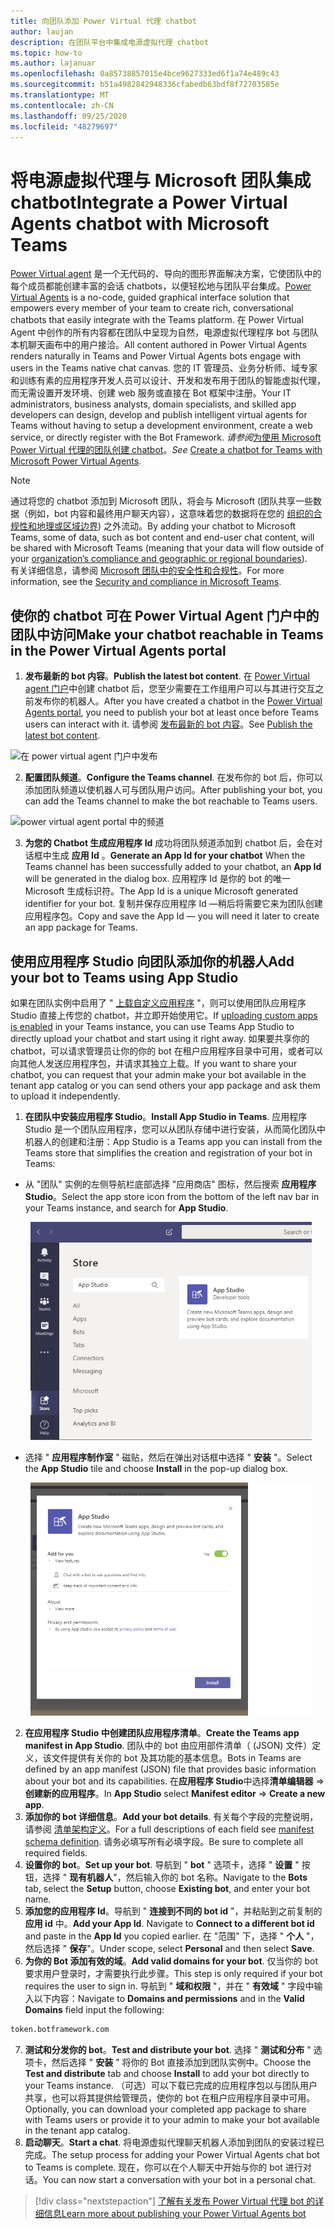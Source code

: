 ```yaml
---
title: 向团队添加 Power Virtual 代理 chatbot
author: laujan
description: 在团队平台中集成电源虚拟代理 chatbot
ms.topic: how-to
ms.author: lajanuar
ms.openlocfilehash: 0a85738857015e4bce9627333ed6f1a74e489c43
ms.sourcegitcommit: b51a4982842948336cfabedb63bdf8f72703585e
ms.translationtype: MT
ms.contentlocale: zh-CN
ms.lasthandoff: 09/25/2020
ms.locfileid: "48279697"
---
```

# <a name="integrate-a-power-virtual-agents-chatbot-with-microsoft-teams"></a><span data-ttu-id="4ffbb-103">将电源虚拟代理与 Microsoft 团队集成 chatbot</span><span class="sxs-lookup"><span data-stu-id="4ffbb-103">Integrate a Power Virtual Agents chatbot with Microsoft Teams</span></span>

<span data-ttu-id="4ffbb-104">[Power Virtual agent](/power-virtual-agents/fundamentals-what-is-power-virtual-agents) 是一个无代码的、导向的图形界面解决方案，它使团队中的每个成员都能创建丰富的会话 chatbots，以便轻松地与团队平台集成。</span><span class="sxs-lookup"><span data-stu-id="4ffbb-104">[Power Virtual Agents](/power-virtual-agents/fundamentals-what-is-power-virtual-agents) is a no-code, guided graphical interface solution that empowers every member of your team to create rich, conversational chatbots that easily integrate with the Teams platform.</span></span> <span data-ttu-id="4ffbb-105">在 Power Virtual Agent 中创作的所有内容都在团队中呈现为自然，电源虚拟代理程序 bot 与团队本机聊天画布中的用户接洽。</span><span class="sxs-lookup"><span data-stu-id="4ffbb-105">All content authored in Power Virtual Agents renders naturally in Teams and Power Virtual Agents bots engage with users in the Teams native chat canvas.</span></span> <span data-ttu-id="4ffbb-106">您的 IT 管理员、业务分析师、域专家和训练有素的应用程序开发人员可以设计、开发和发布用于团队的智能虚拟代理，而无需设置开发环境、创建 web 服务或直接在 Bot 框架中注册。</span><span class="sxs-lookup"><span data-stu-id="4ffbb-106">Your IT administrators, business analysts, domain specialists, and skilled app developers can design, develop and publish intelligent virtual agents for Teams without having to setup a development environment, create a web service, or directly register with the Bot Framework.</span></span>  <span data-ttu-id="4ffbb-107">*请参阅*[为使用 Microsoft Power Virtual 代理的团队创建 chatbot](../what-are-bots.md#create-a-chatbot-for-teams-with-microsoft-power-virtual-agents)。</span><span class="sxs-lookup"><span data-stu-id="4ffbb-107">*See* [Create a chatbot for Teams with Microsoft Power Virtual Agents](../what-are-bots.md#create-a-chatbot-for-teams-with-microsoft-power-virtual-agents).</span></span>

> [!NOTE]
> <span data-ttu-id="4ffbb-108">通过将您的 chatbot 添加到 Microsoft 团队，将会与 Microsoft (团队共享一些数据（例如，bot 内容和最终用户聊天内容），这意味着您的数据将在您的 [组织的合规性和地理或区域边界](/power-virtual-agents/data-location)) 之外流动。</span><span class="sxs-lookup"><span data-stu-id="4ffbb-108">By adding your chatbot to Microsoft Teams, some of data, such as bot content and end-user chat content, will be shared with Microsoft Teams (meaning that your data will flow outside of your [organization’s compliance and geographic or regional boundaries](/power-virtual-agents/data-location)).</span></span> <br/>
> <span data-ttu-id="4ffbb-109">有关详细信息，请参阅 [Microsoft 团队中的安全性和合规性](/MicrosoftTeams/security-compliance-overview)。</span><span class="sxs-lookup"><span data-stu-id="4ffbb-109">For more information, see the [Security and compliance in Microsoft Teams](/MicrosoftTeams/security-compliance-overview).</span></span>

## <a name="make-your-chatbot-reachable-in-teams-in-the-power-virtual-agents-portal"></a><span data-ttu-id="4ffbb-110">使你的 chatbot 可在 Power Virtual Agent 门户中的团队中访问</span><span class="sxs-lookup"><span data-stu-id="4ffbb-110">Make your chatbot reachable in Teams in the Power Virtual Agents portal</span></span>

1. <span data-ttu-id="4ffbb-111">**发布最新的 bot 内容**。</span><span class="sxs-lookup"><span data-stu-id="4ffbb-111">**Publish the latest bot content**.</span></span>  <span data-ttu-id="4ffbb-112">在 [Power Virtual agent 门户](https://powervirtualagents.microsoft.com)中创建 chatbot 后，您至少需要在工作组用户可以与其进行交互之前发布你的机器人。</span><span class="sxs-lookup"><span data-stu-id="4ffbb-112">After you have created a chatbot in the [Power Virtual Agents portal](https://powervirtualagents.microsoft.com), you need to publish your bot at least once before Teams users can interact with it.</span></span> <span data-ttu-id="4ffbb-113">请参阅 [发布最新的 bot 内容](/power-virtual-agents/publication-fundamentals-publish-channels#publish-the-latest-bot-content)。</span><span class="sxs-lookup"><span data-stu-id="4ffbb-113">See [Publish the latest bot content](/power-virtual-agents/publication-fundamentals-publish-channels#publish-the-latest-bot-content).</span></span>

![在 power virtual agent 门户中发布](../../assets/images/pva-publish.png)

2. <span data-ttu-id="4ffbb-115">**配置团队频道**。</span><span class="sxs-lookup"><span data-stu-id="4ffbb-115">**Configure the Teams channel**.</span></span> <span data-ttu-id="4ffbb-116">在发布你的 bot 后，你可以添加团队频道以使机器人可与团队用户访问。</span><span class="sxs-lookup"><span data-stu-id="4ffbb-116">After publishing your bot, you can add the Teams channel to make the bot reachable to Teams users.</span></span>

![power virtual agent portal 中的频道](../../assets/images/pva-channels.png)

3. <span data-ttu-id="4ffbb-118">**为您的 Chatbot 生成应用程序 Id**  成功将团队频道添加到 chatbot 后，会在对话框中生成 **应用 Id** 。</span><span class="sxs-lookup"><span data-stu-id="4ffbb-118">**Generate an App Id for your chatbot**  When the Teams channel has been successfully added to your chatbot, an **App Id** will be generated in the dialog box.</span></span> <span data-ttu-id="4ffbb-119">应用程序 Id 是你的 bot 的唯一 Microsoft 生成标识符。</span><span class="sxs-lookup"><span data-stu-id="4ffbb-119">The App Id is a unique Microsoft generated identifier for your bot.</span></span>  <span data-ttu-id="4ffbb-120">复制并保存应用程序 Id —稍后将需要它来为团队创建应用程序包。</span><span class="sxs-lookup"><span data-stu-id="4ffbb-120">Copy and save the App Id — you will need it later to create an app package for Teams.</span></span>

## <a name="add-your-bot-to-teams-using-app-studio"></a><span data-ttu-id="4ffbb-121">使用应用程序 Studio 向团队添加你的机器人</span><span class="sxs-lookup"><span data-stu-id="4ffbb-121">Add your bot to Teams using App Studio</span></span>

<span data-ttu-id="4ffbb-122">如果在团队实例中启用了 " [上载自定义应用程序](/microsoftteams/admin-settings) "，则可以使用团队应用程序 Studio 直接上传您的 chatbot，并立即开始使用它。</span><span class="sxs-lookup"><span data-stu-id="4ffbb-122">If [uploading custom apps is enabled](/microsoftteams/admin-settings) in your Teams instance, you can use Teams App Studio to directly upload your chatbot and start using it right away.</span></span> <span data-ttu-id="4ffbb-123">如果要共享你的 chatbot，可以请求管理员让你的你的 bot 在租户应用程序目录中可用，或者可以向其他人发送应用程序包，并请求其独立上载。</span><span class="sxs-lookup"><span data-stu-id="4ffbb-123">If you want to share your chatbot, you can request that your admin make your bot available in the tenant app catalog or you can send others your app package and ask them to upload it independently.</span></span>

1. <span data-ttu-id="4ffbb-124">**在团队中安装应用程序 Studio**。</span><span class="sxs-lookup"><span data-stu-id="4ffbb-124">**Install App Studio in Teams**.</span></span> <span data-ttu-id="4ffbb-125">应用程序 Studio 是一个团队应用程序，您可以从团队存储中进行安装，从而简化团队中机器人的创建和注册：</span><span class="sxs-lookup"><span data-stu-id="4ffbb-125">App Studio is a Teams app you can install from the Teams store that simplifies the creation and registration of your bot in Teams:</span></span> 

  * <span data-ttu-id="4ffbb-126">从 "团队" 实例的左侧导航栏底部选择 "应用商店" 图标，然后搜索 **应用程序 Studio**。</span><span class="sxs-lookup"><span data-stu-id="4ffbb-126">Select the app store icon from the bottom of the left nav bar in your Teams instance, and search for **App Studio**.</span></span>
>
&emsp;&emsp; <img  width="450px" title="在存储区中查找应用程序 Studio" src="../../assets/images/get-started/app-studio-store.png" alt="app in studio store view"/>    

  * <span data-ttu-id="4ffbb-128">选择 " **应用程序制作室** " 磁贴，然后在弹出对话框中选择 " **安装** "。</span><span class="sxs-lookup"><span data-stu-id="4ffbb-128">Select the **App Studio** tile and choose **Install** in the pop-up dialog box.</span></span>
>
&emsp;&emsp; <img  width="450px" title="安装应用程序 Studio" src="../../assets/images/get-started/app-studio-install.png" alt="install app studio view"/>

2. <span data-ttu-id="4ffbb-130">**在应用程序 Studio 中创建团队应用程序清单**。</span><span class="sxs-lookup"><span data-stu-id="4ffbb-130">**Create the Teams app manifest in App Studio**.</span></span>  <span data-ttu-id="4ffbb-131">团队中的 bot 由应用部件清单（ (JSON) 文件）定义，该文件提供有关你的 bot 及其功能的基本信息。</span><span class="sxs-lookup"><span data-stu-id="4ffbb-131">Bots in Teams are defined by an app manifest (JSON) file that provides basic information about your bot and its capabilities.</span></span> <span data-ttu-id="4ffbb-132">在**应用程序 Studio**中选择**清单编辑器**   =>  **创建新的应用程序**。</span><span class="sxs-lookup"><span data-stu-id="4ffbb-132">In **App Studio** select **Manifest editor**  => **Create a new app**.</span></span>
3. <span data-ttu-id="4ffbb-133">**添加你的 bot 详细信息**。</span><span class="sxs-lookup"><span data-stu-id="4ffbb-133">**Add your bot details**.</span></span> <span data-ttu-id="4ffbb-134">有关每个字段的完整说明，请参阅 [清单架构定义](../../resources/schema/manifest-schema.md)。</span><span class="sxs-lookup"><span data-stu-id="4ffbb-134">For a full descriptions of each field see [manifest schema definition](../../resources/schema/manifest-schema.md).</span></span> <span data-ttu-id="4ffbb-135">请务必填写所有必填字段。</span><span class="sxs-lookup"><span data-stu-id="4ffbb-135">Be sure to complete all required fields.</span></span>
4. <span data-ttu-id="4ffbb-136">**设置你的 bot**。</span><span class="sxs-lookup"><span data-stu-id="4ffbb-136">**Set up your bot**.</span></span> <span data-ttu-id="4ffbb-137">导航到 " **bot** " 选项卡，选择 " **设置** " 按钮，选择 " **现有机器人**"，然后输入你的 bot 名称。</span><span class="sxs-lookup"><span data-stu-id="4ffbb-137">Navigate to the **Bots** tab, select the **Setup** button, choose **Existing bot**, and enter your bot name.</span></span>
5. <span data-ttu-id="4ffbb-138">**添加您的应用程序 Id**。导航到 " **连接到不同的 bot id** "，并粘贴到之前复制的 **应用 id** 中。</span><span class="sxs-lookup"><span data-stu-id="4ffbb-138">**Add your App Id**. Navigate to **Connect to a different bot id** and paste in the **App Id** you copied earlier.</span></span> <span data-ttu-id="4ffbb-139">在 "范围" 下，选择 " **个人** "，然后选择 " **保存**"。</span><span class="sxs-lookup"><span data-stu-id="4ffbb-139">Under scope, select **Personal** and then select **Save**.</span></span>
6. <span data-ttu-id="4ffbb-140">**为你的 Bot 添加有效的域**。</span><span class="sxs-lookup"><span data-stu-id="4ffbb-140">**Add valid domains for your bot**.</span></span>  <span data-ttu-id="4ffbb-141">仅当你的 bot 要求用户登录时，才需要执行此步骤。</span><span class="sxs-lookup"><span data-stu-id="4ffbb-141">This step is only required if your bot requires the user to sign in.</span></span> <span data-ttu-id="4ffbb-142">导航到 " **域和权限** "，并在 " **有效域** " 字段中输入以下内容：</span><span class="sxs-lookup"><span data-stu-id="4ffbb-142">Navigate to **Domains and permissions** and  in the **Valid Domains** field input the following:</span></span>

```bash
token.botframework.com
```

7.  <span data-ttu-id="4ffbb-143">**测试和分发你的 bot**。</span><span class="sxs-lookup"><span data-stu-id="4ffbb-143">**Test and distribute your bot**.</span></span> <span data-ttu-id="4ffbb-144">选择 " **测试和分布** " 选项卡，然后选择 " **安装** " 将你的 Bot 直接添加到团队实例中。</span><span class="sxs-lookup"><span data-stu-id="4ffbb-144">Choose the **Test and distribute** tab and choose **Install** to add your bot directly to your Teams instance.</span></span> <span data-ttu-id="4ffbb-145">（可选）可以下载已完成的应用程序包以与团队用户共享，也可以将其提供给管理员，使你的 bot 在租户应用程序目录中可用。</span><span class="sxs-lookup"><span data-stu-id="4ffbb-145">Optionally, you can download your completed app package to share with Teams users or provide it to your admin to make your bot available in the tenant app catalog.</span></span>
8. <span data-ttu-id="4ffbb-146">**启动聊天**。</span><span class="sxs-lookup"><span data-stu-id="4ffbb-146">**Start a chat**.</span></span> <span data-ttu-id="4ffbb-147">将电源虚拟代理聊天机器人添加到团队的安装过程已完成。</span><span class="sxs-lookup"><span data-stu-id="4ffbb-147">The setup process for adding your Power Virtual Agents chat bot to Teams is complete.</span></span> <span data-ttu-id="4ffbb-148">现在，你可以在个人聊天中开始与你的 bot 进行对话。</span><span class="sxs-lookup"><span data-stu-id="4ffbb-148">You can now start a conversation with your bot in a personal chat.</span></span>

> [!div class="nextstepaction"]
> [<span data-ttu-id="4ffbb-149">了解有关发布 Power Virtual 代理 bot 的详细信息</span><span class="sxs-lookup"><span data-stu-id="4ffbb-149">Learn more about publishing your Power Virtual Agents bot</span></span>](/power-virtual-agents/publication-fundamentals-publish-channels)
